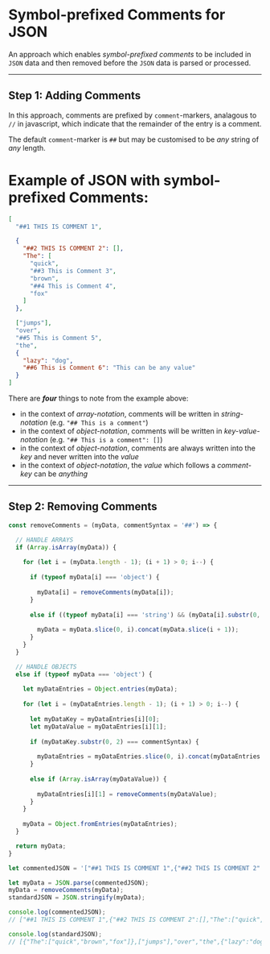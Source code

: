 # Symbol-prefixed Comments for JSON
An approach which enables *symbol-prefixed comments* to be included in `JSON` data and then removed before the `JSON` data is parsed or processed.

_______

## Step 1: Adding Comments

In this approach, comments are prefixed by `comment`-markers, analagous to `//` in javascript, which indicate that the remainder of the entry is a comment.

The default `comment`-marker is `##` but may be customised to be *any* string of *any* length.

# Example of JSON with symbol-prefixed Comments:

```json
[
  "##1 THIS IS COMMENT 1",

  {
    "##2 THIS IS COMMENT 2": [],
    "The": [
      "quick",
      "##3 This is Comment 3",
      "brown",
      "##4 This is Comment 4",
      "fox"
    ]
  },

  ["jumps"],
  "over",
  "##5 This is Comment 5",
  "the",
  {
    "lazy": "dog",
    "##6 This is Comment 6": "This can be any value"
  }
]
```

There are ***four*** things to note from the example above:

 - in the context of *array-notation*, comments will be written in *string-notation* (e.g. `"## This is a comment"`)
 - in the context of *object-notation*, comments will be written in *key-value-notation* (e.g. `"## This is a comment": []`)
 - in the context of *object-notation*, comments are always written into the *key* and never written into the *value* 
 - in the context of *object-notation*, the *value* which follows a *comment-key* can be *anything*

_______

## Step 2: Removing Comments

```js
const removeComments = (myData, commentSyntax = '##') => {

  // HANDLE ARRAYS
  if (Array.isArray(myData)) {
  
    for (let i = (myData.length - 1); (i + 1) > 0; i--) { 
    
      if (typeof myData[i] === 'object') {
      
        myData[i] = removeComments(myData[i]);
      }
 
      else if ((typeof myData[i] === 'string') && (myData[i].substr(0, 2) === commentSyntax)) {
  
        myData = myData.slice(0, i).concat(myData.slice(i + 1));
      }
    }
  }

  // HANDLE OBJECTS
  else if (typeof myData === 'object') {
  
    let myDataEntries = Object.entries(myData);
    
    for (let i = (myDataEntries.length - 1); (i + 1) > 0; i--) {
    
      let myDataKey = myDataEntries[i][0];
      let myDataValue = myDataEntries[i][1];
      
      if (myDataKey.substr(0, 2) === commentSyntax) {
  
        myDataEntries = myDataEntries.slice(0, i).concat(myDataEntries.slice(i + 1));
      }
    
      else if (Array.isArray(myDataValue)) {
      
        myDataEntries[i][1] = removeComments(myDataValue);
      }
    }
    
    myData = Object.fromEntries(myDataEntries);
  }

  return myData;
}

let commentedJSON = '["##1 THIS IS COMMENT 1",{"##2 THIS IS COMMENT 2":[],"The":["quick","##3 This is Comment 3","brown","##4 This is Comment 4","fox"]},["jumps"],"over","##5 This is Comment 5","the",{"lazy":"dog"}]';

let myData = JSON.parse(commentedJSON);
myData = removeComments(myData);
standardJSON = JSON.stringify(myData);

console.log(commentedJSON);
// ["##1 THIS IS COMMENT 1",{"##2 THIS IS COMMENT 2":[],"The":["quick","##3 This is Comment 3","brown","##4 This is Comment 4","fox"]},["jumps"],"over","##5 This is Comment 5","the",{"lazy":"dog"}]

console.log(standardJSON);
// [{"The":["quick","brown","fox"]},["jumps"],"over","the",{"lazy":"dog"}]

```
